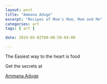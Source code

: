 ```yaml
---
layout: post
title: "Ammana Aduge"
excerpt: "Recipes of Mom's Mom, Mom and Me"
categories: art
tags: [ art ]

date: 2019-05-02T08:08:50-04:00

---
```


The Easiest way to the heart is food

Get the secrets at

[Ammana Aduge](https://slabstech.github.io/food_vlog/)
